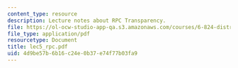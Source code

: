 ```yaml
---
content_type: resource
description: Lecture notes about RPC Transparency.
file: https://ol-ocw-studio-app-qa.s3.amazonaws.com/courses/6-824-distributed-computer-systems-engineering-spring-2006/4d9be57b6b16c24e0b37e74f77b03fa9_lec5_rpc.pdf
file_type: application/pdf
resourcetype: Document
title: lec5_rpc.pdf
uid: 4d9be57b-6b16-c24e-0b37-e74f77b03fa9
---
```

